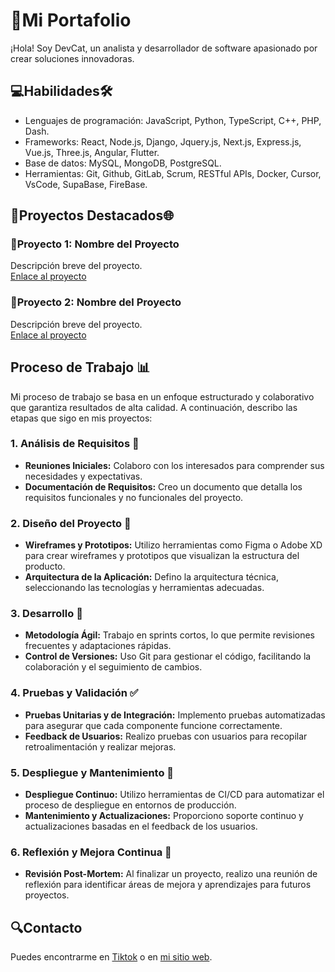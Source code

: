 # 🌟Mi Portafolio

¡Hola! Soy DevCat, un analista y desarrollador de software apasionado por crear soluciones innovadoras.

## 💻Habilidades🛠️ 
- Lenguajes de programación: JavaScript, Python, TypeScript, C++, PHP, Dash.
- Frameworks: React, Node.js, Django, Jquery.js, Next.js, Express.js, Vue.js, Three.js, Angular, Flutter.
- Base de datos: MySQL, MongoDB, PostgreSQL.
- Herramientas: Git, Github, GitLab, Scrum, RESTful APIs, Docker, Cursor, VsCode, SupaBase, FireBase.

## 🚀Proyectos Destacados🌐

### 📁Proyecto 1: Nombre del Proyecto
Descripción breve del proyecto.  
[Enlace al proyecto](link_del_proyecto)

### 📁Proyecto 2: Nombre del Proyecto
Descripción breve del proyecto.  
[Enlace al proyecto](link_del_proyecto)

## Proceso de Trabajo 📊

Mi proceso de trabajo se basa en un enfoque estructurado y colaborativo que garantiza resultados de alta calidad. A continuación, describo las etapas que sigo en mis proyectos:

### 1. **Análisis de Requisitos 📝**
   - **Reuniones Iniciales:** Colaboro con los interesados para comprender sus necesidades y expectativas.
   - **Documentación de Requisitos:** Creo un documento que detalla los requisitos funcionales y no funcionales del proyecto.

### 2. **Diseño del Proyecto 🎨**
   - **Wireframes y Prototipos:** Utilizo herramientas como Figma o Adobe XD para crear wireframes y prototipos que visualizan la estructura del producto.
   - **Arquitectura de la Aplicación:** Defino la arquitectura técnica, seleccionando las tecnologías y herramientas adecuadas.

### 3. **Desarrollo 🔧**
   - **Metodología Ágil:** Trabajo en sprints cortos, lo que permite revisiones frecuentes y adaptaciones rápidas.
   - **Control de Versiones:** Uso Git para gestionar el código, facilitando la colaboración y el seguimiento de cambios.

### 4. **Pruebas y Validación ✅**
   - **Pruebas Unitarias y de Integración:** Implemento pruebas automatizadas para asegurar que cada componente funcione correctamente.
   - **Feedback de Usuarios:** Realizo pruebas con usuarios para recopilar retroalimentación y realizar mejoras.

### 5. **Despliegue y Mantenimiento 🚀**
   - **Despliegue Continuo:** Utilizo herramientas de CI/CD para automatizar el proceso de despliegue en entornos de producción.
   - **Mantenimiento y Actualizaciones:** Proporciono soporte continuo y actualizaciones basadas en el feedback de los usuarios.

### 6. **Reflexión y Mejora Continua 🔄**
   - **Revisión Post-Mortem:** Al finalizar un proyecto, realizo una reunión de reflexión para identificar áreas de mejora y aprendizajes para futuros proyectos.


## 🔍Contacto
Puedes encontrarme en [Tiktok](link_a_tu_perfil) o en [mi sitio web](link_a_tu_sitio).
